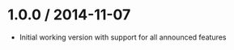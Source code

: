 
1.0.0 / 2014-11-07
==================

  * Initial working version with support for all announced features
